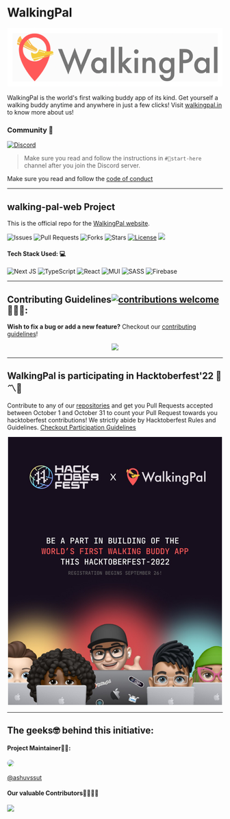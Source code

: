 # WalkingPal

![WalkingPal](.docs/assets/walkingpal.png)

WalkingPal is the world's first walking buddy app of its kind. Get yourself a walking buddy anytime and anywhere in just a few clicks! Visit [walkingpal.in](https://walkingpal.in/) to know more about us!

### Community 👥

[![Discord](https://img.shields.io/badge/chat-discord-purple.svg?style=for-the-badge&logo=discord)](https://discord.gg/Et3aQTsW6a)

> Make sure you read and follow the instructions in `#🚦start-here` channel after you join the Discord server.

Make sure you read and follow the [code of conduct](./.docs/CODE-OF-CONDUCT.md)

---

## walking-pal-web Project

This is the official repo for the [WalkingPal website](https://walkingpal.in/).

![Issues](https://img.shields.io/github/issues/WalkingPal/walking-pal-web)
![Pull Requests](https://img.shields.io/github/issues-pr/WalkingPal/walking-pal-web)
![Forks](https://img.shields.io/github/forks/WalkingPal/walking-pal-web)
![Stars](https://img.shields.io/github/stars/WalkingPal/walking-pal-web)
[![License](https://img.shields.io/github/license/WalkingPal/walking-pal-web)](https://github.com/WalkingPal/walking-pal-web/blob/master/LICENSE)
![](https://img.shields.io/github/repo-size/WalkingPal/walking-pal-web.svg?label=Repo%20size&style=flat-square)&nbsp;

#### Tech Stack Used: 💻

![Next JS](https://img.shields.io/badge/Next-black?style=for-the-badge&logo=next.js&logoColor=white) ![TypeScript](https://img.shields.io/badge/typescript-%23007ACC.svg?style=for-the-badge&logo=typescript&logoColor=white) ![React](https://img.shields.io/badge/react-%2320232a.svg?style=for-the-badge&logo=react&logoColor=%2361DAFB) ![MUI](https://img.shields.io/badge/MUI-%230081CB.svg?style=for-the-badge&logo=mui&logoColor=white) ![SASS](https://img.shields.io/badge/SASS-hotpink.svg?style=for-the-badge&logo=SASS&logoColor=white) ![Firebase](https://img.shields.io/badge/Firebase-039BE5?style=for-the-badge&logo=Firebase&logoColor=white)

---

## Contributing Guidelines[![contributions welcome](https://img.shields.io/badge/contributions-welcome-brightgreen.svg?style=flat)](https://github.com/dwyl/esta/issues)🤝🏽🍀:

**Wish to fix a bug or add a new feature?**
Checkout our [contributing guidelines](.docs/CONTRIBUTING.md)!

<p align="center"><img src = "https://media.giphy.com/media/1xOe0qgiYLYWE6pkki/giphy.gif"></p>

---

## WalkingPal is participating in Hacktoberfest'22 🎉〽🥳

Contribute to any of our [repositories](https://github.com/WalkingPal) and get you Pull Requests accepted between October 1 and October 31 to count your Pull Request towards you hacktoberfest contributions! We strictly abide by Hacktoberfest Rules and Guidelines. [Checkout Participation Guidelines](https://hacktoberfest.com/participation/)

<p align="center"><img width="500px" src="./.docs/assets/hacktober.jpeg"/></p>

---

## The geeks🤓 behind this initiative:

#### Project Maintainer👨‍🏫:

<img width="100px" style="border-radius: 100%" src="https://avatars.githubusercontent.com/ashuvssut">

[@ashuvssut](https://github.com/ashuvssut)

#### Our valuable Contributors👩‍💻👨‍💻

<a href="https://github.com/WalkingPal/walking-pal-web/graphs/contributors">
<img src="https://contributors-img.web.app/image?repo=WalkingPal/walking-pal-web" />
</a>
